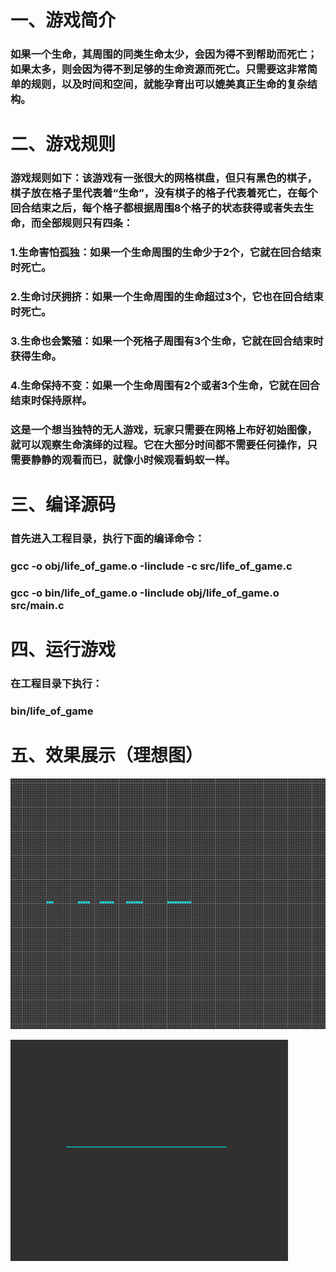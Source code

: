 # 一、游戏简介 
### 如果一个生命，其周围的同类生命太少，会因为得不到帮助而死亡；如果太多，则会因为得不到足够的生命资源而死亡。只需要这非常简单的规则，以及时间和空间，就能孕育出可以媲美真正生命的复杂结构。

# 二、游戏规则      
### 游戏规则如下：该游戏有一张很大的网格棋盘，但只有黑色的棋子，棋子放在格子里代表着“生命”，没有棋子的格子代表着死亡，在每个回合结束之后，每个格子都根据周围8个格子的状态获得或者失去生命，而全部规则只有四条：
### 1.生命害怕孤独：如果一个生命周围的生命少于2个，它就在回合结束时死亡。
### 2.生命讨厌拥挤：如果一个生命周围的生命超过3个，它也在回合结束时死亡。
### 3.生命也会繁殖：如果一个死格子周围有3个生命，它就在回合结束时获得生命。
### 4.生命保持不变：如果一个生命周围有2个或者3个生命，它就在回合结束时保持原样。

### 这是一个想当独特的无人游戏，玩家只需要在网格上布好初始图像，就可以观察生命演绎的过程。它在大部分时间都不需要任何操作，只需要静静的观看而已，就像小时候观看蚂蚁一样。

# 三、编译源码
### 首先进入工程目录，执行下面的编译命令：
### gcc -o obj/life\_of\_game.o -Iinclude -c src/life\_of\_game.c
### gcc -o bin/life\_of\_game.o -Iinclude obj/life\_of\_game.o src/main.c

# 四、运行游戏
### 在工程目录下执行：
### bin/life\_of\_game

# 五、效果展示（理想图）
![game_of_life_1](https://github.com/WhisperHear/Game-Of-Life/blob/master/photos/game_of_life_1.gif )

![game_of_life_1](https://github.com/WhisperHear/Game-Of-Life/blob/master/photos/game_of_life_2.gif )